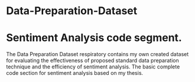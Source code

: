 # Data-Preparation-Dataset
# Sentiment Analysis code segment.
The Data Preparation Dataset respiratory contains my own created dataset for evaluating the effectiveness of proposed standard data preparation technique and the efficiency of sentiment analysis.
The basic complete code section for sentiment analysis based on my thesis.
